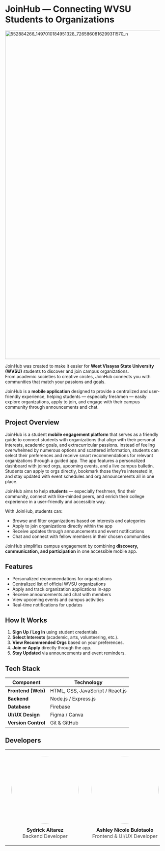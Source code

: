 # JoinHub — Connecting **WVSU** Students to Organizations

<html>
  <img width="2048" height="1066" alt="552884266_1497010184951328_7265860816299311570_n" src="https://github.com/user-attachments/assets/aefa4663-95fc-4f02-baac-2604dde88a8f" />
</html>

JoinHub was created to make it easier for **West Visayas State University (WVSU)** students to discover and join campus organizations.  
From academic societies to creative circles, JoinHub connects you with communities that match your passions and goals.

JoinHub is a **mobile application** designed to provide a centralized and user-friendly experience, helping students — especially freshmen — easily explore organizations, apply to join, and engage with their campus community through announcements and chat.


##  Project Overview

JoinHub is a student **mobile engagement platform** that serves as a friendly guide to connect students with organizations that align with their personal interests, academic goals, and extracurricular passions. Instead of feeling overwhelmed by numerous options and scattered information, students can select their preferences and receive smart recommendations for relevant organizations through a guided app. The app features a personalized dashboard with joined orgs, upcoming events, and a live campus bulletin. Students can apply to orgs directly, bookmark those they’re interested in, and stay updated with event schedules and org announcements all in one place. 

JoinHub aims to help **students** — especially freshmen, find their community, connect with like-minded peers, and enrich their college experience in a user-friendly and accessible way.

With JoinHub, students can:

- Browse and filter organizations based on interests and categories  
- Apply to join organizations directly within the app  
- Receive updates through announcements and event notifications  
- Chat and connect with fellow members in their chosen communities  

JoinHub simplifies campus engagement by combining **discovery, communication, and participation** in one accessible mobile app.

##  Features

-  Personalized recommendations for organizations  
-  Centralized list of official WVSU organizations 
-  Apply and track organization applications in-app  
-  Receive announcements and chat with members  
-  View upcoming events and campus activities  
-  Real-time notifications for updates  

##  How It Works

1. **Sign Up / Log In** using student credentials.  
2. **Select Interests** (academic, arts, volunteering, etc.).  
3. **View Recommended Orgs** based on your preferences.  
4. **Join or Apply** directly through the app.  
5. **Stay Updated** via announcements and event reminders.  

## Tech Stack

| Component | Technology |
|----------------|-------------|
| **Frontend (Web)** | HTML, CSS, JavaScript / React.js |
| **Backend** | Node.js / Express.js |
| **Database** | Firebase |
| **UI/UX Design** | Figma / Canva |
| **Version Control** | Git & GitHub |

##  Developers

<table align="center" style="border-collapse: collapse;">
  <tr>
    <td align="center" width="250" style="padding: 20px;">
      <img src="https://github.com/user-attachments/assets/18e65cee-e2da-4bf7-94f4-684018faf14d" width="220" style="border-radius: 50%; margin-bottom: 10px;"><br>
      <b>Sydrick Altarez</b><br>
      <span style="color: #555;">Backend Developer</span>
    </td>
    <td align="center" width="250" style="padding: 20px;">
      <img src="https://github.com/user-attachments/assets/1444d942-1663-4061-8551-19cd13813b5c" width="220" style="border-radius: 50%; margin-bottom: 10px;"><br>
      <b>Ashley Nicole Bulotaolo</b><br>
      <span style="color: #555;">Frontend & UI/UX Developer</span>
    </td>
    <td align="center" width="250" style="padding: 20px;">
      <img src="https://github.com/user-attachments/assets/7b7f2262-8d2e-4e26-91fa-b1ccdd5635f2" width="220" style="border-radius: 50%; margin-bottom: 10px;"><br>
      <b>Romelyn Delos Reyes</b><br>
      <span style="color: #555;">Database Engineer</span>
    </td>
    <td align="center" width="250" style="padding: 20px;">
      <img src="https://github.com/user-attachments/assets/1982a40e-d38f-487f-904a-72a453b40c39" width="220" style="border-radius: 50%; margin-bottom: 10px;"><br>
      <b>Florence Elaine Soleño</b><br>
      <span style="color: #555;">Project Manager</span>
    </td>
  </tr>
</table>
